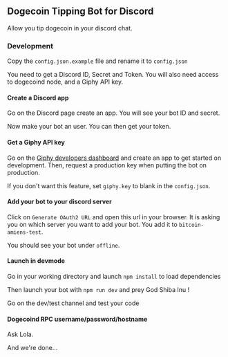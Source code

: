 ## Dogecoin Tipping Bot for Discord

Allow you tip dogecoin in your discord chat.

### Development

Copy the `config.json.example` file and rename it to `config.json`

You need to get a Discord ID, Secret and Token. You will also need access to dogecoind node, and a Giphy API key.

#### Create a Discord app

Go on the Discord page create an app. You will see your bot ID and secret.

Now make your bot an user. You can then get your token.

#### Get a Giphy API key

Go on the [Giphy developers dashboard](https://developers.giphy.com/dashboard/) and create an app to get started on development. Then, request a production key when putting the bot on production.

If you don't want this feature, set `giphy.key` to blank in the `config.json`.

#### Add your bot to your discord server

Click on `Generate OAuth2 URL` and open this url in your browser. It is asking you on which server you want to add your bot.
You add it to `bitcoin-amiens-test`.

You should see your bot under `offline`.

#### Launch in devmode

Go in your working directory and launch `npm install` to load dependencies

Then launch your bot with `npm run dev` and prey God Shiba Inu !

Go on the dev/test channel and test your code

#### Dogecoind RPC username/password/hostname

Ask Lola.


And we're done...

